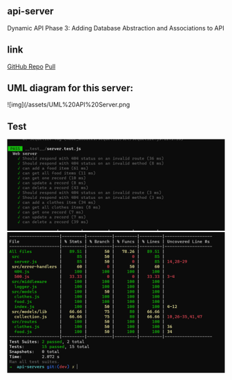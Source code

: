 ## api-server
Dynamic API Phase 3: Adding Database Abstraction and Associations to API

## link 
[GitHub Repo](https://github.com/AhmadAmaireh/api-servers)
[Pull](https://github.com/AhmadAmaireh/api-servers/pull/1)

## UML diagram for this server:
![img](/assets/UML%20API%20Server.png


## Test
![img](/assets/api%20server%20test.PNG)
![img](/assets/api%20server%20test2.PNG)